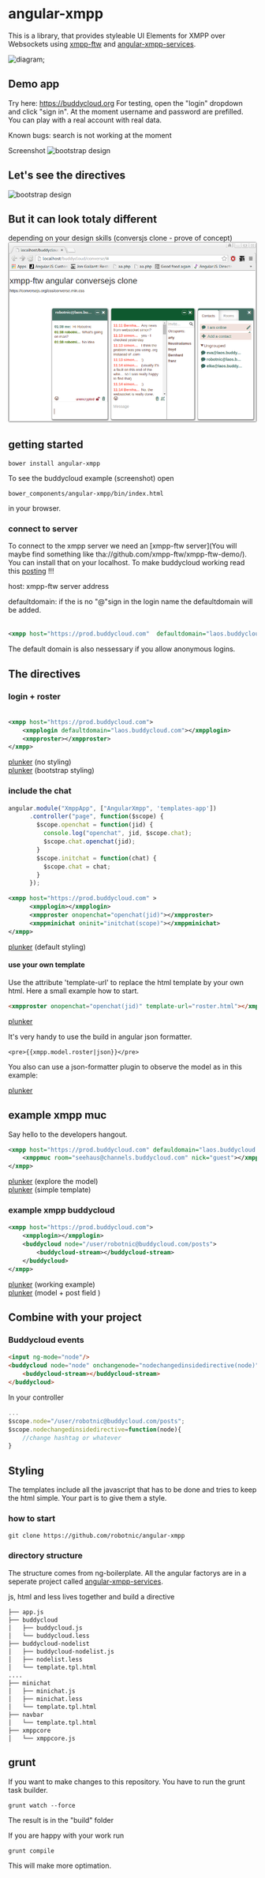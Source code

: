 # angular-xmpp

This is a library, that provides styleable UI Elements for XMPP over Websockets using [xmpp-ftw](https://xmpp-ftw.jit.su/) and [angular-xmpp-services](https://github.com/robotnic/angular-xmpp-services/).

![diagram](https://raw.githubusercontent.com/robotnic/angular-xmpp/master/diagram.png);

## Demo app

Try here:  https://buddycloud.org For testing, open the "login" dropdown and click "sign in". At the moment username and password are prefilled. You can play with a real account with real data. 

Known bugs:  search is not working at the moment

Screenshot
![bootstrap design](https://raw.githubusercontent.com/robotnic/angular-xmpp-services/master/src/assets/docimg/bootstrap.png)

## Let's see the directives
![bootstrap design](https://raw.githubusercontent.com/robotnic/angular-xmpp-services/itemtree/src/assets/docimg/bootstrap-annotated.png)

## But it can look totaly different
depending on your design skills (conversjs clone - prove of concept)
![convers clone](https://raw.githubusercontent.com/robotnic/angular-converse/master/screenshots/beta.png)

## getting started

```
bower install angular-xmpp
```

To see the buddycloud example (screenshot) open 
```
bower_components/angular-xmpp/bin/index.html
```
in your browser.

### connect to server
To connect to the xmpp server we need an [xmpp-ftw server](You will maybe find something like tha://github.com/xmpp-ftw/xmpp-ftw-demo/).
You can install that on your localhost.
To make buddycloud working read this [posting](https://github.com/xmpp-ftw/xmpp-ftw-buddycloud/issues/32#issuecomment-70631102) !!!

host: xmpp-ftw server address

defaultdomain: if the is no "@"sign in the login name the defaultdomain will be added.
```xml

<xmpp host="https://prod.buddycloud.com"  defaultdomain="laos.buddycloud.com" > </xmpp>
```
The default domain is also nessessary if you allow anonymous logins.




## The directives

### login + roster
```xml

<xmpp host="https://prod.buddycloud.com">
    <xmpplogin defaultdomain="laos.buddycloud.com"></xmpplogin>
    <xmpproster></xmpproster>
</xmpp>

```
<a href="http://plnkr.co/edit/0HRKU6?p=preview" target="_blank">plunker</a> (no styling)<br/>
<a href="http://plnkr.co/edit/uaX29I7DH7DTuZMRA4V5?p=preview" target="_blank">plunker</a> (bootstrap styling)

### include the chat

```javascript
angular.module("XmppApp", ["AngularXmpp", 'templates-app'])
      .controller("page", function($scope) {
        $scope.openchat = function(jid) {
          console.log("openchat", jid, $scope.chat);
          $scope.chat.openchat(jid);
        }
        $scope.initchat = function(chat) {
          $scope.chat = chat;
        }
      });
```

```xml
<xmpp host="https://prod.buddycloud.com" >
      <xmpplogin></xmpplogin>
      <xmpproster onopenchat="openchat(jid)"></xmpproster>
      <xmppminichat oninit="initchat(scope)"></xmppminichat>
</xmpp>
```


<a href="http://plnkr.co/edit/0NZGDmfBPDDXYAEXlezV?p=preview" target="_blank">plunker</a> (default styling)

#### use your own template

Use the attribute 'template-url' to replace the html template by your own html.
Here a small example how to start. 

```html
<xmpproster onopenchat="openchat(jid)" template-url="roster.html"></xmpproster>
```

<a href="http://plnkr.co/edit/wVWXVn3HJNnG77kLrzyc?p=preview" target="_blank">plunker</a>

It's very handy to use the build in angular json formatter.
```
<pre>{{xmpp.model.roster|json}}</pre>
```

You also can use a json-formatter plugin to observe the model as in this example:

<a href="http://plnkr.co/edit/W8jIj1d00Wh30UYGrKuh?p=preview" target="_blank">plunker</a>

## example xmpp muc
Say hello to the developers hangout.
```xml
<xmpp host="https://prod.buddycloud.com" defauldomain="laos.buddycloud.com" anonymous="true">
    <xmppmuc room="seehaus@channels.buddycloud.com" nick="guest"></xmppmuc>
</xmpp>

```
<a href="http://plnkr.co/edit/WcWrUoylvdaODTBlKJht?p=preview">plunker</a> (explore the model)<br/>
<a href="http://plnkr.co/edit/TL8RBheavGbu7xodAPED?p=preview" target="_blank">plunker</a> (simple template)

### example xmpp buddycloud

```xml
<xmpp host="https://prod.buddycloud.com">
    <xmpplogin></xmpplogin>
    <buddycloud node="/user/robotnic@buddycloud.com/posts">
        <buddycloud-stream></buddycloud-stream>
    </buddycloud>
</xmpp>

```

<a href="http://plnkr.co/edit/qd7tIpQT2zvuhE9wsMbP?p=preview" target="_blank">plunker</a> (working example)<br/>
<a href="http://plnkr.co/edit/hysY7CLfUngw2nRivI2j?p=preview" target="_blank">plunker</a> (model + post field )

## Combine with your project

### Buddycloud events
```html
<input ng-mode="node"/>
<buddycloud node="node" onchangenode="nodechangedinsidedirective(node)">
    <buddycloud-stream></buddycloud-stream>
</buddycloud>
```

In your controller
```javascript
...
$scope.node="/user/robotnic@buddycloud.com/posts";
$scope.nodechangedinsidedirective=function(node){
    //change hashtag or whatever
}

```

## Styling

The templates include all the javascript that has to be done and tries to keep the html simple.
Your part is to give them a style.

### how to start

```
git clone https://github.com/robotnic/angular-xmpp
```

### directory structure

The structure comes from ng-boilerplate. All the angular factorys are in a seperate project called [angular-xmpp-services](https://github.com/robotnic/angular-xmpp-services/).

js, html and less lives together and build a directive
```
├── app.js
├── buddycloud
│   ├── buddycloud.js
│   └── buddycloud.less
├── buddycloud-nodelist
│   ├── buddycloud-nodelist.js
│   ├── nodelist.less
│   └── template.tpl.html
....
├── minichat
│   ├── minichat.js
│   ├── minichat.less
│   └── template.tpl.html
├── navbar
│   └── template.tpl.html
├── xmppcore
│   └── xmppcore.js

```



## grunt

If you want to make changes to this repository. You have to run the grunt task builder.

```command
grunt watch --force
```
The result is in the "build" folder


If you are happy with your work run 
```command
grunt compile
```
This will make more optimation.


















